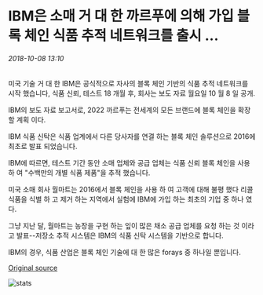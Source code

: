 # IBM은 소매 거 대 한 까르푸에 의해 가입 블록 체인 식품 추적 네트워크를 출시 ...

###### 2018-10-08 13:10

미국 기술 거 대 한 IBM은 공식적으로 자사의 블록 체인 기반의 식품 추적 네트워크를 시작 했습니다, 식품 신뢰, 테스트 18 개월 후, 회사는 보도 자료 월요일 10 월 8 일 공개.

IBM의 보도 자료 보고서로, 2022 까르푸는 전세계의 모든 브랜드에 블록 체인을 확장 할 계획 이다.

IBM 식품 신탁은 식품 업계에서 다른 당사자를 연결 하는 블록 체인 솔루션으로 2016에 최초로 발표 되었습니다.

IBM에 따르면, 테스트 기간 동안 소매 업체와 공급 업체는 식품 신뢰 블록 체인을 사용 하 여 "수백만의 개별 식품 제품"을 추적 했습니다.

미국 소매 회사 월마트는 2016에서 블록 체인을 사용 하 여 고객에 대해 불평 했다 리콜 식품을 식별 하 고 제거 하는 지역에서 실험에 IBM에 가입 하는 최초의 기업 중 하나 였다.

그냥 지난 달, 월마트는 농장을 구현 하는 잎이 많은 채소 공급 업체를 요청 하는 것 이라고 발표--저장소 추적 시스템은 IBM의 식품 신탁 시스템을 기반으로 합니다.

IBM의 경우, 식품 산업은 블록 체인 기술에 대 한 많은 forays 중 하나일 뿐입니다.

[Original source](https://cointelegraph.com/news/ibm-launches-blockchain-food-tracking-network-joined-by-retail-giant-carrefour)

![stats](https://c.statcounter.com/11760860/0/a89fa40b/1/ "stats")